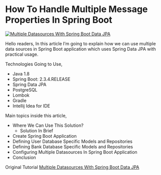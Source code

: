 # How To Handle Multiple Message Properties In Spring Boot

<a href="https://javatodev.com/multiple-datasources-with-spring-boot-data-jpa/" target="blank">
    <img align="center" src="https://javatodev.com/wp-content/uploads/2021/02/Multiple-Datasources-With-Spring-Boot-Data-JPA-800x450.png" alt="Multiple Datasources With Spring Boot Data JPA"/></a>

Hello readers, In this article I’m going to explain how we can use multiple data sources in Spring Boot application which uses Spring Data JPA with practical usage.

Technologies Going to Use,

- Java 1.8
- Spring Boot: 2.3.4.RELEASE
- Spring Data JPA  
- PostgreSQL
- Lombok
- Gradle
- Intellij Idea for IDE

Main topics inside this article,

- Where We Can Use This Solution?
    - Solution In Brief
- Create Spring Boot Application
- Defining User Database Specific Models and Repositories
- Defining Bank Database Specific Models and Repositories
- Configuring Multiple Datasources In Spring Boot Application
- Conclusion

Original Tutorial [Multiple Datasources With Spring Boot Data JPA](https://javatodev.com/multiple-datasources-with-spring-boot-data-jpa/)


